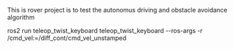 This is rover project is to test the autonomus driving and obstacle avoidance algorithm

ros2 run teleop_twist_keyboard teleop_twist_keyboard --ros-args -r /cmd_vel:=/diff_cont/cmd_vel_unstamped
